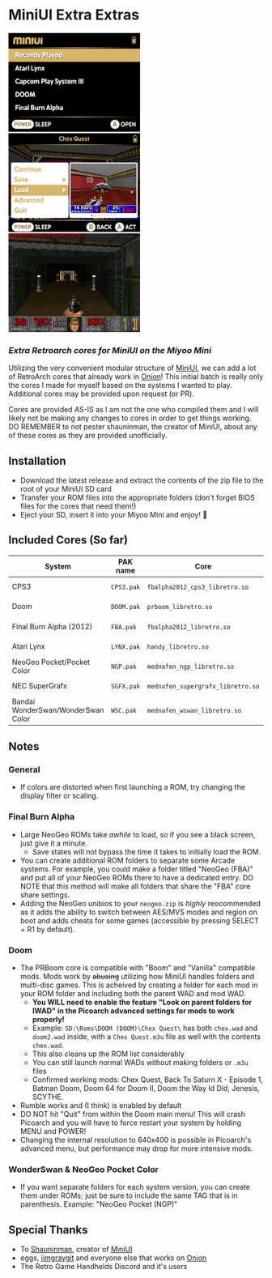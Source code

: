 # MiniUI Extra Extras
<img src="screenshot_003.png" width=260 /> <img src="screenshot_006.png" width=260 /> <img src="screenshot_001.png" width=260 /> 
### _Extra Retroarch cores for MiniUI on the Miyoo Mini_ ###
Utilizing the very convenient modular structure of [MiniUI](https://github.com/shauninman/MiniUI), we can add a lot of RetroArch cores that already work in [Onion](https://github.com/jimgraygit/Onion)!
This initial batch is really only the cores I made for myself based on the systems I wanted to play. Additional cores may be provided upon request (or PR). 

Cores are provided AS-IS as I am not the one who compiled them and I will likely not be making any changes to cores in order to get things working. DO REMEMBER to not pester shauninman, the creator of MiniUI, about any of these cores as they are provided unofficially. 

## Installation
- Download the latest release and extract the contents of the zip file to the root of your MiniUI SD card
- Transfer your ROM files into the appropriate folders (don't forget BIOS files for the cores that need them!)
- Eject your SD, insert it into your Miyoo Mini and enjoy! 🎉

## Included Cores (So far)
| System | PAK name | Core | Default ROM Folder | ROM Extensions | Requires BIOS? |
| ------ | -------- | ---- | ------------------ | -------------- |--------------- |
| CPS3 | `CPS3.pak` | `fbalpha2012_cps3_libretro.so` | \Roms\Capcom Play System III (CPS3) | `.zip`,`.chd` | No |
| Doom | `DOOM.pak` | `prboom_libretro.so` | \Roms\Doom (DOOM) | `.wad` | `prboom.wad` |
| Final Burn Alpha (2012) | `FBA.pak`  | `fbalpha2012_libretro.so` | \Roms\Final Burn Alpha (FBA) | `.zip`,`.chd` | `neogeo.zip` |
| Atari Lynx | `LYNX.pak` | `handy_libretro.so` | \Roms\Atari Lynx (LYNX) | `.zip`,`.lnx` | `lynxboot.img` |
| NeoGeo Pocket/Pocket Color | `NGP.pak` | `mednafen_ngp_libretro.so` | \Roms\NeoGeo Pocket Color (NGP) | `.zip`,`.ngp`,`.ngc` | No |
| NEC SuperGrafx | `SGFX.pak` | `mednafen_supergrafx_libretro.so` | \Roms\SuperGrafx (SGFX) | `.pce`,`.zip` | No |
| Bandai WonderSwan/WonderSwan Color | `WSC.pak` | `mednafen_wswan_libretro.so` | \Roms\WonderSwan Color (WSC) | `.ws`,`.wsc`,`.zip` | No

## Notes
### General
- If colors are distorted when first launching a ROM, try changing the display filter or scaling.
### Final Burn Alpha
- Large NeoGeo ROMs take _awhile_ to load, so if you see a black screen, just give it a minute. 
  - Save states will not bypass the time it takes to initially load the ROM.
- You can create additional ROM folders to separate some Arcade systems. For example, you could make a folder titled "NeoGeo (FBA)" and put all of your NeoGeo ROMs there to have a dedicated entry. DO NOTE that this method will make all folders that share the "FBA" core share settings.
- Adding the NeoGeo unibios to your `neogeo.zip` is _highly_ reocommended as it adds the ability to switch between AES/MVS modes and region on boot and adds cheats for some games (accessible by pressing SELECT + R1 by default). 
### Doom
- The PRBoom core is compatible with "Boom" and "Vanilla" compatible mods. Mods work by ~~abusing~~ utilizing how MiniUI handles folders and multi-disc games. This is acheived by creating a folder for each mod in your ROM folder and including both the parent WAD and mod WAD.
  - **You WILL need to enable the feature "Look on parent folders for IWAD" in the Picoarch advanced settings for mods to work properly!**
  - Example: `SD:\Roms\DOOM (DOOM)\Chex Quest\` has both `chex.wad` and `doom2.wad` inside, with a `Chex Quest.m3u` file as well with the contents `chex.wad`.
  - This also cleans up the ROM list considerably
  - You can still launch normal WADs without making folders or `.m3u` files
  - Confirmed working mods: Chex Quest, Back To Saturn X - Episode 1, Batman Doom, Doom 64 for Doom II, Doom the Way Id Did, Jenesis, SCYTHE.
- Rumble works and (I think) is enabled by default
- DO NOT hit "Quit" from within the Doom main menu! This will crash Picoarch and you will have to force restart your system by holding MENU and POWER!
- Changing the internal resolution to 640x400 is possible in Picoarch's advanced menu, but performance may drop for more intensive mods. 
### WonderSwan & NeoGeo Pocket Color
- If you want separate folders for each system version, you can create them under ROMs; just be sure to include the same TAG that is in parenthesis. Example: "NeoGeo Pocket (NGP)"

## Special Thanks
- To [Shauninman](https://github.com/shauninman), creator of [MiniUI](https://github.com/shauninman/MiniUI)
- eggs, [jimgraygit](https://github.com/jimgraygit) and everyone else that works on [Onion](https://github.com/jimgraygit/Onion)
- The Retro Game Handhelds Discord and it's users

